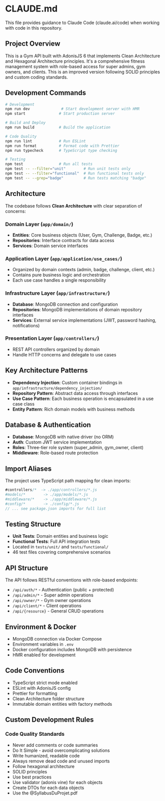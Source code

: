 # CLAUDE.md

This file provides guidance to Claude Code (claude.ai/code) when working with code in this repository.

## Project Overview

This is a Gym API built with AdonisJS 6 that implements Clean Architecture and Hexagonal Architecture principles. It's a comprehensive fitness management system with role-based access for super admins, gym owners, and clients. This is an improved version following SOLID principles and custom coding standards.

## Development Commands

```bash
# Development
npm run dev              # Start development server with HMR
npm start               # Start production server

# Build and Deploy
npm run build           # Build the application

# Code Quality
npm run lint            # Run ESLint
npm run format          # Format code with Prettier
npm run typecheck       # TypeScript type checking

# Testing
npm test                # Run all tests
npm test -- --filter="unit"        # Run unit tests only
npm test -- --filter="functional"  # Run functional tests only
npm test -- --grep="badge"         # Run tests matching "badge"
```

## Architecture

The codebase follows **Clean Architecture** with clear separation of concerns:

### Domain Layer (`app/domain/`)

- **Entities**: Core business objects (User, Gym, Challenge, Badge, etc.)
- **Repositories**: Interface contracts for data access
- **Services**: Domain service interfaces

### Application Layer (`app/application/use_cases/`)

- Organized by domain contexts (admin, badge, challenge, client, etc.)
- Contains pure business logic and orchestration
- Each use case handles a single responsibility

### Infrastructure Layer (`app/infrastructure/`)

- **Database**: MongoDB connection and configuration
- **Repositories**: MongoDB implementations of domain repository interfaces
- **Services**: External service implementations (JWT, password hashing, notifications)

### Presentation Layer (`app/controllers/`)

- REST API controllers organized by domain
- Handle HTTP concerns and delegate to use cases

## Key Architecture Patterns

- **Dependency Injection**: Custom container bindings in `app/infrastructure/dependency_injection/`
- **Repository Pattern**: Abstract data access through interfaces
- **Use Case Pattern**: Each business operation is encapsulated in a use case class
- **Entity Pattern**: Rich domain models with business methods

## Database & Authentication

- **Database**: MongoDB with native driver (no ORM)
- **Auth**: Custom JWT service implementation
- **Roles**: Three-tier role system (super_admin, gym_owner, client)
- **Middleware**: Role-based route protection

## Import Aliases

The project uses TypeScript path mapping for clean imports:

```typescript
#controllers/*  -> ./app/controllers/*.js
#models/*        -> ./app/models/*.js
#middleware/*    -> ./app/middleware/*.js
#config/*        -> ./config/*.js
// ... see package.json imports for full list
```

## Testing Structure

- **Unit Tests**: Domain entities and business logic
- **Functional Tests**: Full API integration tests
- Located in `tests/unit/` and `tests/functional/`
- 46 test files covering comprehensive scenarios

## API Structure

The API follows RESTful conventions with role-based endpoints:

- `/api/auth/*` - Authentication (public + protected)
- `/api/admin/*` - Super admin operations
- `/api/owner/*` - Gym owner operations
- `/api/client/*` - Client operations
- `/api/{resource}` - General CRUD operations

## Environment & Docker

- MongoDB connection via Docker Compose
- Environment variables in `.env`
- Docker configuration includes MongoDB with persistence
- HMR enabled for development

## Code Conventions

- TypeScript strict mode enabled
- ESLint with AdonisJS config
- Prettier for formatting
- Clean Architecture folder structure
- Immutable domain entities with factory methods

## Custom Development Rules

### Code Quality Standards

- Never add comments or code summaries
- Do It Simple - avoid overcomplicating solutions
- Write humanized, readable code
- Always remove dead code and unused imports
- Follow hexagonal architecture
- SOLID principles
- Use best practices
- Use validator (adonis vine) for each objects
- Create DTOs for each data objects
- Use the @SyllabusDuProjet.pdf

